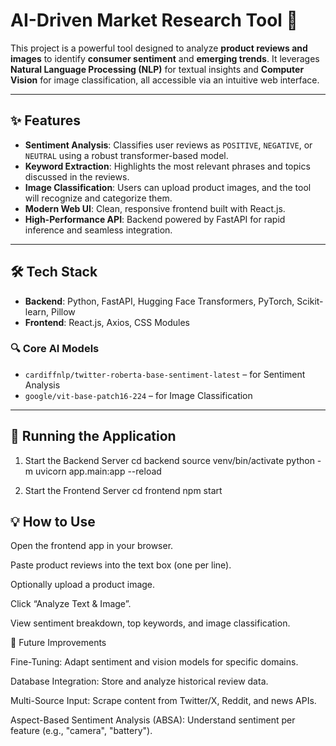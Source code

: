 # AI-Driven Market Research Tool 🤖

This project is a powerful tool designed to analyze **product reviews and images** to identify **consumer sentiment** and **emerging trends**. It leverages **Natural Language Processing (NLP)** for textual insights and **Computer Vision** for image classification, all accessible via an intuitive web interface.

---

## ✨ Features

- **Sentiment Analysis**: Classifies user reviews as `POSITIVE`, `NEGATIVE`, or `NEUTRAL` using a robust transformer-based model.
- **Keyword Extraction**: Highlights the most relevant phrases and topics discussed in the reviews.
- **Image Classification**: Users can upload product images, and the tool will recognize and categorize them.
- **Modern Web UI**: Clean, responsive frontend built with React.js.
- **High-Performance API**: Backend powered by FastAPI for rapid inference and seamless integration.

---

## 🛠️ Tech Stack

- **Backend**: Python, FastAPI, Hugging Face Transformers, PyTorch, Scikit-learn, Pillow  
- **Frontend**: React.js, Axios, CSS Modules  

### 🔍 Core AI Models

- `cardiffnlp/twitter-roberta-base-sentiment-latest` – for Sentiment Analysis  
- `google/vit-base-patch16-224` – for Image Classification  

---

## 🧪 Running the Application

1. Start the Backend Server
cd backend
source venv/bin/activate
python -m uvicorn app.main:app --reload


3. Start the Frontend Server
cd frontend
npm start


## 💡 How to Use

Open the frontend app in your browser.

Paste product reviews into the text box (one per line).

Optionally upload a product image.

Click “Analyze Text & Image”.

View sentiment breakdown, top keywords, and image classification.


🔮 Future Improvements

Fine-Tuning: Adapt sentiment and vision models for specific domains.

Database Integration: Store and analyze historical review data.

Multi-Source Input: Scrape content from Twitter/X, Reddit, and news APIs.

Aspect-Based Sentiment Analysis (ABSA): Understand sentiment per feature (e.g., "camera", "battery").

